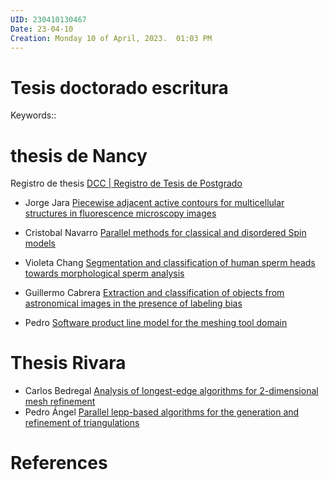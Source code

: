 ```yaml
---
UID: 230410130467
Date: 23-04-10
Creation: Monday 10 of April, 2023.  01:03 PM
---
```


# Tesis doctorado escritura
Keywords:: 


# thesis de Nancy

Registro de thesis [DCC | Registro de Tesis de Postgrado](https://www.dcc.uchile.cl/postgrado/registro_tesis/)

- Jorge Jara [Piecewise adjacent active contours for multicellular structures in fluorescence microscopy images](https://repositorio.uchile.cl/handle/2250/180558)

- Cristobal Navarro [Parallel methods for classical and disordered Spin models](https://repositorio.uchile.cl/handle/2250/136491)

- Violeta Chang [Segmentation and classification of human sperm heads towards morphological sperm analysis](https://repositorio.uchile.cl/handle/2250/136250)

- Guillermo Cabrera [Extraction and classification of objects from astronomical images in the presence of labeling bias](https://repositorio.uchile.cl/handle/2250/133321)

- Pedro  [Software product line model for the meshing tool domain](https://repositorio.uchile.cl/handle/2250/113113)

# Thesis Rivara


- Carlos Bedregal [Analysis of longest-edge algorithms for 2-dimensional mesh refinement](https://repositorio.uchile.cl/handle/2250/133339)
- Pedro Ángel [Parallel lepp-based algorithms for the generation and refinement of triangulations](https://repositorio.uchile.cl/handle/2250/135082)


# References
